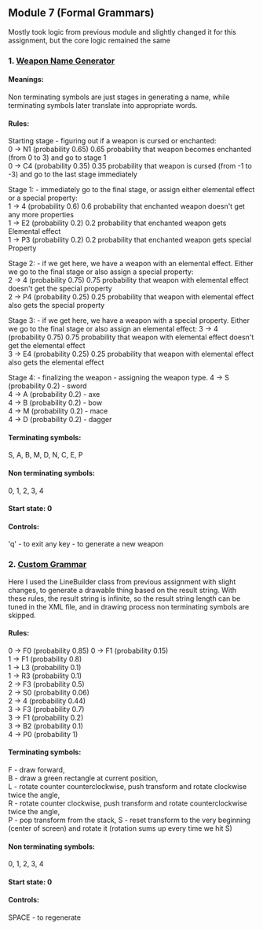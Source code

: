 ## Module 7 (Formal Grammars)  

Mostly took logic from previous module and slightly changed it for this assignment, but the core logic remained the same  

### 1. [Weapon Name Generator](WeaponsConsoleApp/)  

#### Meanings:  
Non terminating symbols are just stages in generating a name, while terminating symbols later translate into appropriate words.  

#### Rules:  
Starting stage - figuring out if a weapon is cursed or enchanted:  
0 -> N1 (probability 0.65)  0.65 probability that weapon becomes enchanted (from 0 to 3) and go to stage 1  
0 -> C4 (probability 0.35)  0.35 probability that weapon is cursed (from -1 to -3) and go to the last stage immediately  

Stage 1: - immediately go to the final stage, or assign either elemental effect or a special property:  
1 -> 4 (probability 0.6)    0.6 probability that enchanted weapon doesn't get any more properties  
1 -> E2 (probability 0.2)   0.2 probability that enchanted weapon gets Elemental effect  
1 -> P3 (probability 0.2)   0.2 probability that enchanted weapon gets special Property  

Stage 2: - if we get here, we have a weapon with an elemental effect. Either we go to the final stage or also assign a special property:  
2 -> 4 (probability 0.75)   0.75 probability that weapon with elemental effect doesn't get the special property  
2 -> P4 (probability 0.25)  0.25 probability that weapon with elemental effect also gets the special property  

Stage 3: - if we get here, we have a weapon with a special property. Either we go to the final stage or also assign an elemental effect: 
3 -> 4 (probability 0.75)   0.75 probability that weapon with elemental effect doesn't get the elemental effect  
3 -> E4 (probability 0.25)  0.25 probability that weapon with elemental effect also gets the elemental effect  

Stage 4: - finalizing the weapon - assigning the weapon type.
4 -> S (probability 0.2)    - sword  
4 -> A (probability 0.2)    - axe  
4 -> B (probability 0.2)    - bow  
4 -> M (probability 0.2)    - mace  
4 -> D (probability 0.2)    - dagger  

#### Terminating symbols:  
S,
A,
B,
M,
D,
N,
C,
E,
P

#### Non terminating symbols:  
0, 1, 2, 3, 4

#### Start state: 0  

#### Controls:  
'q' - to exit
any key - to generate a new weapon

### 2. [Custom Grammar](CustomGrammar/)  

Here I used the LineBuilder class from previous assignment with slight changes, to generate a drawable thing based on the result string.
With these rules, the result string is infinite, so the result string length can be tuned in the XML file, and in drawing process non terminating symbols are skipped.

#### Rules:  
0 -> F0 (probability 0.85)
0 -> F1 (probability 0.15)  
1 -> F1 (probability 0.8)  
1 -> L3 (probability 0.1)  
1 -> R3 (probability 0.1)  
2 -> F3 (probability 0.5)  
2 -> S0 (probability 0.06)  
2 -> 4 (probability 0.44)  
3 -> F3 (probability 0.7)  
3 -> F1 (probability 0.2)  
3 -> B2 (probability 0.1)  
4 -> P0 (probability 1)  

#### Terminating symbols:  
F - draw forward,  
B - draw a green rectangle at current position,  
L - rotate counter counterclockwise, push transform and rotate clockwise twice the angle,  
R - rotate counter clockwise, push transform and rotate counterclockwise twice the angle,  
P - pop transform from the stack,
S - reset transform to the very beginning (center of screen) and rotate it (rotation sums up every time we hit S)

#### Non terminating symbols:  
0, 1, 2, 3, 4  

#### Start state: 0  

#### Controls:  
SPACE - to regenerate  
